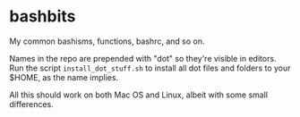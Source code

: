 # bashbits
My common bashisms, functions, bashrc, and so on.

Names in the repo are prepended with "dot" so they're visible in editors. Run the script `install_dot_stuff.sh` to install all dot files and folders to your $HOME, as the name implies.

All this should work on both Mac OS and Linux, albeit with some small differences.
